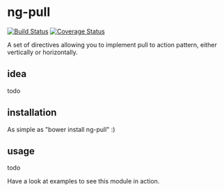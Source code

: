 # ng-pull
[![Build Status](https://travis-ci.org/FDIM/ng-pull.svg?branch=master)](https://travis-ci.org/FDIM/ng-pull)
[![Coverage Status](https://coveralls.io/repos/github/FDIM/ng-pull/badge.svg?branch=master)](https://coveralls.io/github/FDIM/ng-pull?branch=master)

A set of directives allowing you to implement pull to action pattern, either vertically or horizontally.

## idea
todo

## installation
As simple as "bower install ng-pull" :)

## usage
todo

Have a look at examples to see this module in action.
